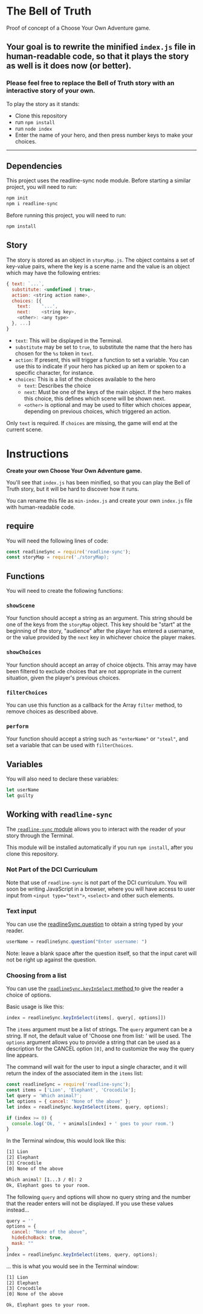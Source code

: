 # The Bell of Truth
Proof of concept of a Choose Your Own Adventure game.

## Your goal is to rewrite the minified `index.js` file in human-readable code, so that it plays the story as well is it does now  (or better).

### Please feel free to replace the Bell of Truth story with an interactive story of your own.

To play the story as it stands:
* Clone this repository
* run `npm install`
* run `node index`
* Enter the name of your hero, and then press number keys to make your choices.

---

## Dependencies
This project uses the readline-sync node module. Before starting
a similar project, you will need to run:

```bash
npm init
npm i readline-sync
```

Before running this project, you will need to run:

```bash
npm install
```

## Story
The story is stored as an object in `storyMap.js`. The object contains a set of key-value pairs, where the key is a scene name and the value is an object which may have the following entries:

```javascript
{ text: `...`,
  substitute: <undefined | true>,
  action: <string action name>,
  choices: [{
    text:    '...',
    next:    <string key>,
    <other>: <any type>
  }, ...]
}
```

* `text`: This will be displayed in the Terminal.
* `substitute` may be set to `true`, to substitute the name that the hero has chosen for the `%s` token in `text`.
* `action`: If present, this will trigger a function to set a variable. You can use this to indicate if your hero has picked up an item or spoken to a specific character, for instance.
* `choices`: This is a list of the choices available to the hero
  * `text`: Describes the choice
  * `next`: Must be one of the keys of the main object. If the hero makes this choice, this defines which scene will be shown next.
  * `<other>` is optional and may be used to filter which choices appear, depending on previous choices, which triggered an action.

Only `text` is required. If `choices` are missing, the game will end at the current scene.

# Instructions
**Create your own Choose Your Own Adventure game.**

You'll see that `index.js` has been minified, so that you can play the Bell of Truth story, but it will be hard to discover how it runs.

You can rename this file as `min-index.js` and create your own `index.js` file with human-readable code.

## require
You will need the following lines of code:

```javascript
const readlineSync = require('readline-sync');
const storyMap = require('./storyMap);
```

## Functions
You will need to create the following functions:

### `showScene`
Your function should accept a string as an argument. This string should be one of the keys from the `storyMap` object. This key should be "start" at the beginning of the story, "audience" after the player has entered a username, or the value provided by the `next` key in whichever choice the player makes.

### `showChoices`
Your function should accept an array of choice objects. This array may have been filtered to exclude choices that are not appropriate in the current situation, given the player's previous choices.

### `filterChoices`
You can use this function as a callback for the Array `filter` method, to remove choices as described above.

### `perform`
Your function should accept a string such as `"enterName"` or `"steal"`, and set a variable that can be used with `filterChoices`.

## Variables
You will also need to declare these variables:

```javascript
let userName
let guilty
```

## Working with `readline-sync`

The [`readline-sync` module](https://www.npmjs.com/package/readline-sync) allows you to interact with the reader of your story through the Terminal.

This module will be installed automatically if you run `npm install`, after you clone this repository.

### Not Part of the DCI Curriculum

Note that use of `readline-sync` is not part of the DCI curriculum. You will soon be writing JavaScript in a browser, where you will have access to user input from `<input type="text">`, `<select>` and other such elements.

### Text input

You can use the [readlineSync.question](https://www.npmjs.com/package/readline-sync#basic-methods) to obtain a string typed by your reader.

```javascript
userName = readlineSync.question("Enter username: ")
```
Note: leave a blank space after the question itself, so that the input caret will not be right up against the question.

### Choosing from a list
You can use the [`readlineSync.keyInSelect` method ](https://www.npmjs.com/package/readline-sync#utility_methods-keyinselect) to give the reader a choice of options.

Basic usage is like this:
```javascript
index = readlineSync.keyInSelect(items[, query[, options]])
```

The `items` argument must be a list of strings.
The `query` argument can be a string. If not, the default value of 'Choose one from list: ' will be used.
The `options` argument allows you to provide a string that can be used as a description for the CANCEL option `[0]`, and to customize the way the query line appears.

The command will wait for the user to input a single character, and it will return the index of the associated item in the `items` list:

```javascript
const readlineSync = require('readline-sync');
const items = ['Lion', 'Elephant', 'Crocodile'];
let query = 'Which animal?';
let options = { cancel: "None of the above" };
let index = readlineSync.keyInSelect(items, query, options);

if (index >= 0) {
  console.log('Ok, ' + animals[index] + ' goes to your room.')
}
```

In the Terminal window, this would look like this:

```bash
[1] Lion
[2] Elephant
[3] Crocodile
[0] None of the above

Which animal? [1...3 / 0]: 2
Ok, Elephant goes to your room.
```

The following `query` and options will show no query string and the number that the reader enters will not be displayed. If you use these values instead...

```javascript
query = ''
options = {
  cancel: "None of the above",
  hideEchoBack: true,
  mask: ""
}
index = readlineSync.keyInSelect(items, query, options);
```

... this is what you would see in the Terminal window:

```bash
[1] Lion
[2] Elephant
[3] Crocodile
[0] None of the above

Ok, Elephant goes to your room.
```
